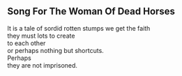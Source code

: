 Song For The Woman Of Dead Horses
---------------------------------
It is a tale of sordid rotten stumps we get the faith  
they must lots to create  
to each other  
or perhaps nothing but shortcuts.  
Perhaps  
they are not imprisoned.  
